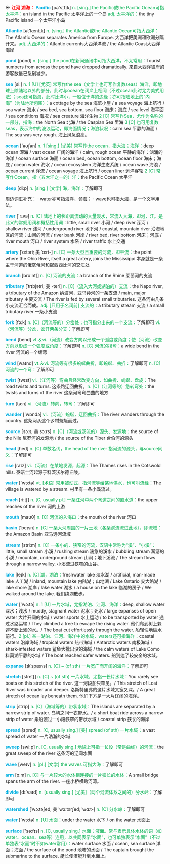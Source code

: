 ☀ <font color="red">**江河 湖海：**</font>
<font color="sky blue">**Pacific**</font> [pə'sɪfɪk] 
<font color="#00b050">n. [sing.] the Pacific或the Pacific Ocean可指太平洋：</font>an island in the Pacific 太平洋上的一个岛 <font color="#00b050">adj. 太平洋的：</font>the tiny Pacific island 一个太平洋小岛

<font color="sky blue">**Atlantic**</font> [ət'læntɪk] 
<font color="#00b050">n. [sing.] the Atlantic或the Atlantic Ocean可指大西洋：</font>The Atlantic Ocean separates America from Europe. 大西洋把美洲和欧洲分隔开来。<font color="#00b050">adj. 大西洋的：</font>Atlantic currents大西洋洋流 / the Atlantic Coast大西洋海岸

<font color="sky blue">**pond**</font> [pɒnd] 
<font color="#00b050">n. [sing.] the pond在新闻通讯中可指大西洋，不太常用：</font>Tourist numbers from across the pond have dropped dramatically. 来自大西洋彼岸的游客数量已急剧减少。

<font color="sky blue">**sea**</font> [si:] 
<font color="#00b050">n. 1 [U] [尤英] 常写作the sea（文学上也可写作复数seas）海洋，即地球上除陆地以外的部分，此时与ocean在词义上相同（不过ocean此时尤为美式用法）；sea还可指海，此时比洋小，一般位于洋的边缘；亦可指陆地上的“内海”（为陆地所包围）：</font>a cottage by the sea 海滨小屋 / a sea voyage 海上航行 / sea water 海水 / sea bed, sea bottom, sea floor 海床；海底 / sea level 海平面 / sea conditions 海况 / sea creature 海洋生物 <font color="#00b050">2 [C] 常写作Sea，尤作为名称的一部分，指海：</font>the North Sea 北海 / the Caspian Sea 里海 <font color="#00b050">3 [C] 也可用复数seas，表示海中的波浪运动，即海面情况；海浪状况：</font>calm sea 平静的海面 / The sea was very rough. 海上风急浪高。

<font color="sky blue">**ocean**</font> ['əʊʃən] 
<font color="#00b050">n. 1 [sing.] [尤美] 常写作the ocean，指大海；海洋：</font>deep ocean 深海 / vast ocean 广阔的海洋 / calm, rough ocean 平静的海洋；汹涌的海洋 / ocean surface 海面 / ocean bed, ocean bottom, ocean floor 海床；海底 / ocean water 海水 / ocean ecosystem 海洋生态系统 / ocean wave 海浪 / ocean current 洋流 / ocean voyage 海上航行 / ocean liner 远洋客轮 <font color="#00b050">2 [C] 常写作Ocean，指（五大洋之一的）洋：</font>the Pacific Ocean 太平洋

<font color="sky blue">**deep**</font> [di:p] 
<font color="#00b050">n. [sing.] [文学] 海，海洋：</font>了解即可

周边词汇补充：
· water亦可指海洋，领海；
· wave也可指大海，是一个文学用法。

<font color="sky blue">**river**</font> ['rɪvə] 
<font color="#00b050">n. [C] 陆地上的长距离流动的大量淡水，常流入大海，即河，江。是此义的常规用词和概括性用词：</font>little, small river 小河 / deep river 深河 / shallow river 浅河 / underground river 地下河 / coastal, mountain river 沿海地区的河流；山间的河流 / river bank 河岸 / river bed, river bottom 河床；河底 / river mouth 河口 / river system 水系 / river traffic 水上交通 
           
<font color="sky blue">**artery**</font> [ˈɑ:təri; 美 ˈɑ:rt-]
<font color="#00b050">n. [C] 一条大型且重要的河流，即干流：</font>the point where the Ohio River, itself a great artery, joins the Mississippi 本身就是一条主干河道的俄亥俄河和密西西比河的交汇处
 
<font color="sky blue">**branch**</font> [brɑːntʃ] 
<font color="#00b050">n. [C] 河流的支流：</font>a branch of the Rhine 莱茵河的支流
           
<font color="sky blue">**tributary**</font> [ˈtrɪbjətri; 美 -teri]
<font color="#00b050">n. [C]（流入大河或湖泊的）支流：</font>the Napo river, a tributary of the Amazon 纳波河，亚马孙河的一条支流 / main, major tributary 主要支流 / The river is fed by several small tributaries. 这条河由几条小支流汇合而成。<font color="#00b050">adj. [只用于名词前] 支流的：</font>a tributary stream 支流 / a small tributary river 一条小支流

<font color="sky blue">**fork**</font> [fɔ:k] 
<font color="#00b050">n. [C]（河流等的）分岔处；也可指分出来的一个支流：</font>了解即可 <font color="#00b050">vi.（河流等）分岔，岔开两条分支：</font>了解即可

<font color="sky blue">**bend**</font> [bend] 
<font color="#00b050">vt.＆vi.（河流）改变方向以形成一个弧度或角度；使（河流）改变方向以形成一个弧度或角度：</font>了解即可 <font color="#00b050">n. [C] 河流的拐弯：</font>a wide bend in the river 河流的一个缓弯

<font color="sky blue">**wind**</font> [waɪnd] 
<font color="#00b050">vt.＆vi. 河流等有很多蜿蜒曲折，即蜿蜒、曲折：</font>了解即可 <font color="#00b050">n. [C] 河流的一个弯：</font>了解即可

<font color="sky blue">**twist**</font> [twɪst] 
<font color="#00b050">vi.（江河等）弯曲且经常改变方向，如曲折、蜿蜒、盘旋：</font>The road twists and turns. 这条路迂回曲折。<font color="#00b050">n. [C]（江河等的）急转弯处：</font>the twists and turns of the river 这条河弯弯曲曲的地方

<font color="sky blue">**turn**</font> [tə:n] 
<font color="#00b050">vi.（河流）转向，转弯：</font>了解即可

<font color="sky blue">**wander**</font> ['wɒndə] 
<font color="#00b050">vi.（河流）蜿蜒，迂回曲折：</font>The river wanders through the country. 这条河从这个乡村蜿蜒而过。

<font color="sky blue">**source**</font> [sɔ:s; 美 sɔ:rs]
<font color="#00b050">n. [C]（河流或溪流的）源头、发源地：</font>the source of the Nile 尼罗河的发源地 / the source of the Tiber 台伯河的源头

<font color="sky blue">**head**</font> [hed] 
<font color="#00b050">n. [C] 单数名词，the head of the river 指河流的源头，与source同义：</font>了解即可
     
<font color="sky blue">**rise**</font> [raɪz] 
<font color="#00b050">vi.（河流）在某地发源，起源：</font>The Thames rises in the Cotswold hills. 泰晤士河起源于科茨沃尔德丘陵。 

<font color="sky blue">**water**</font> ['wɔ:tə] 
<font color="#00b050">vt. [术语] 常用被动式，指河流等给某地供水，也可叫流经：</font>The village is watered by a stream. 村里有一条小溪流过。

<font color="sky blue">**reach**</font> [ri:tʃ] 
<font color="#00b050">n. [C, usually pl.] 一条江河中两个弯道之间的直水道：</font>the upper reaches of the river 河的上游

<font color="sky blue">**mouth**</font> [maʊθ] 
<font color="#00b050">n. [C] 河流的入海口：</font>the mouth of the river 河口

<font color="sky blue">**basin**</font> ['beɪsn] 
<font color="#00b050">n. [C] 一条大河周围的一片土地（各条溪流流进此地），即流域：</font>the Amazon Basin 亚马逊河流域

<font color="sky blue">**stream**</font> [stri:m] 
<font color="#00b050">n. [C] 一条小的、狭窄的河流，汉语中常称为“溪”、“小溪”：</font>little, small stream 小溪 / rushing stream 湍急的溪水 / bubbling stream 潺潺的小溪 / mountain, underground stream 山涧；地下溪流 / The stream flows through a narrow valley. 小溪流过狭窄的山谷。

<font color="sky blue">**lake**</font> [leɪk] 
<font color="#00b050">n. [C] 湖，湖泊：</font>freshwater lake 淡水湖 / artificial, man-made lake 人工湖 / inland, mountain lake 内陆湖；山地湖 / Lake Ontario 安大略湖 / lake shore 湖岸 / lake water 湖水 / a house on the lake 临湖的房子 / We walked around the lake. 我们绕湖散步。

<font color="sky blue">**water**</font> ['wɔ:tə] 
<font color="#00b050">n. 1 [U] 一片水域，尤指湖泊、江河、海洋：</font>deep, shallow water 深水；浅水 / muddy, stagnant water 泥水；死水 / large expanses of open water 大片开阔的水域 / water sports 水上运动 / to be transported by water 通过水路运输 / They climbed a tree to escape the rising water. 他们爬到树上躲避不断上涨的水。/ The boat cut effortlessly through the water. 船轻快地破水前行。<font color="#00b050">2 [pl.] 某一湖泊、江河、海洋中的水域，waters还可指海洋：</font>coastal waters 沿岸海域 / tropical waters 热带海域 / Antarctic waters 南极海域 / shark-infested waters 鲨鱼大批出没的海域 / the calm waters of Lake Como 科莫湖平静的水域 / The boat reached safer waters. 船到达了较安全的水域。
        
<font color="sky blue">**expanse**</font> [ɪkˈspæns]
<font color="#00b050">n. [C] ~ (of sth) 一片宽广而开阔的海洋：</font>了解即可       

<font color="sky blue">**stretch**</font> [stretʃ]
<font color="#00b050">n. [C] ~ (of sth) 一片水域，尤指一长片水域：</font>You rarely see boats on this stretch of the river. 这一河段船只罕见。/ This stretch of Lost River was broader and deeper. 洛斯特里弗的这片水域又宽又深。/ A great stretch of ocean lay beneath them. 他们下方是一大片辽阔的海洋。
           
<font color="sky blue">**strip**</font> [strɪp]
<font color="#00b050">n. [C]（海域等的）带状水域：</font>The islands are separated by a narrow strip of water. 岛屿之间一衣带水。/ a short boat ride across a narrow strip of water 乘船渡过一小段狭窄的带状水域 / coastal strip 狭长的海岸

<font color="sky blue">**spread**</font> [spred] 
<font color="#00b050">n. [C, usually sing.] [美] spread (of sth) 一片水域：</font>a vast spread of water 一片浩瀚的水域

<font color="sky blue">**sweep**</font> [swi:p] 
<font color="#00b050">n. [C, usually sing.] 地貌上可指一长段（常是曲线）的河流：</font>the great sweep of the river 这条河的辽阔水面

<font color="sky blue">**wave**</font> [weɪv] 
<font color="#00b050">n. [pl.] [文学] the waves 可指大海：</font>了解即可

<font color="sky blue">**arm**</font> [ɑːm] 
<font color="#00b050">n. [C] 与一片较大的水体相连接的一片狭长的水体：</font>A small bridge spans the arm of the river. 一座小桥横跨河湾。

<font color="sky blue">**divide**</font> [dɪ'vaɪd] 
<font color="#00b050">n. [usually sing.] [尤美]（两个河流体系之间的）分水岭：</font>了解即可
           
<font color="sky blue">**watershed**</font> [ˈwɔ:təʃed; 美 ˈwɔ:tərʃed; ˈwɑ:t-]
<font color="#00b050">n. [C] 分水岭：</font>了解即可

<font color="sky blue">**water**</font> ['wɔ:tə] 
<font color="#00b050">n. [U] 水面：</font>under the water 水下 / on the water 水面上

<font color="sky blue">**surface**</font> ['sə:fɪs] 
<font color="#00b050">n. [C, usually sing.] 水面；液面。常与表示具体水体的词（如water、ocean、sea等）连用，以共同表示“水面”，也可单独表示“水面”（不过单独表“水面”时不如water常用）：</font>water surface 水面 / ocean, sea surface 洋面；海面 / the surface of the pond 池塘的水面 / The captain brought the submarine to the surface. 艇长使潜艇升到水面上。
